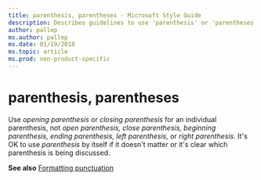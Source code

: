 ```yaml
---
title: parenthesis, parentheses - Microsoft Style Guide
description: Describes guidelines to use 'parenthesis' or 'parentheses' in Microsoft documents and provides a link to formatting punctuation.
author: pallep
ms.author: pallep
ms.date: 01/19/2018
ms.topic: article
ms.prod: non-product-specific
---
```


# parenthesis, parentheses

Use *opening parenthesis* or *closing parenthesis* for an individual parenthesis, not *open parenthesis,* *close parenthesis,* *beginning parenthesis,* *ending parenthesis,* *left parenthesis,* or *right parenthesis*. It's OK to use *parenthesis* by itself if it doesn't matter or it's clear which parenthesis is being discussed.

**See also** [Formatting punctuation](~/punctuation/formatting-punctuation.md)

